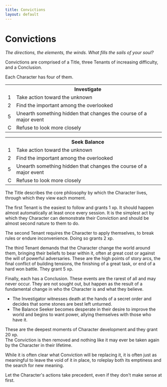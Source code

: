 ```yaml
---
title: Convictions
layout: default
---
```


# Convictions
_The directions, the elements, the winds. What fills the sails of your soul?_

Convictions are comprised of a Title, three Tenants of increasing difficulty, and a Conclusion.

Each Character has four of them.

<table class="single">
  <tr>
    <th class="blank"></th>
    <th>Investigate</th>
  </tr>
  <tr>
    <td class="num">1</td>
    <td>
      Take action toward the unknown
    </td>
  </tr>
  <tr>
    <td class="num">2</td>
    <td>
      Find the important among the overlooked
    </td>
  </tr>
  <tr>
    <td class="num">5</td>
    <td>
      Unearth something hidden that changes the course of a major event
    </td>
  </tr>
  <tr>
    <td class="num">C</td>
    <td>
      Refuse to look more closely
    </td>
  </tr>
</table>

<div class="spacer-l"></div>

<table class="single">
  <tr>
    <th class="blank"></th>
    <th>Seek Balance</th>
  </tr>
  <tr>
    <td class="num">1</td>
    <td>
      Take action toward the unknown
    </td>
  </tr>
  <tr>
    <td class="num">2</td>
    <td>
      Find the important among the overlooked
    </td>
  </tr>
  <tr>
    <td class="num">5</td>
    <td>
      Unearth something hidden that changes the course of a major event
    </td>
  </tr>
  <tr>
    <td class="num">C</td>
    <td>
      Refuse to look more closely
    </td>
  </tr>
</table>

The Title describes the core philosophy by which the Character lives, through which they view each moment.

The first Tenant is the easiest to follow and grants 1 xp. It should happen almost automatically at least once every session. It is the simplest act by which they Character can demonstrate their Conviction and should be almost second nature to them to do.

The second Tenant requires the Character to apply themselves, to break rules or endure inconvenience. Doing so grants 2 xp.

The third Tenant demands that the Character change the world around them, bringing their beliefs to bear within it, often at great cost or against the will of powerful adversaries. These are the high points of story arcs, the final conflict of building tensions, the finishing of a great task, or end of a hard won battle. They grant 5 xp.

Finally, each has a Conclusion. These events are the rarest of all and may never occur. They are not sought out, but happen as the result of a fundamental change in who the Character is and what they believe.  
* The Investigator witnesses death at the hands of a secret order and decides that some stones are best left unturned.
* The Balance Seeker becomes desperate in their desire to improve the world and begins to want power, allying themselves with those who have it.

These are the deepest moments of Character development and they grant 20 xp.  
The Conviction is then removed and nothing like it may ever be taken again by the Character in their lifetime.

While it is often clear what Conviction will be replacing it, it is often just as meaningful to leave the void of it in place, to roleplay both its emptiness and the search for new meaning.

Let the Character's actions take precedent, even if they don't make sense at first.


